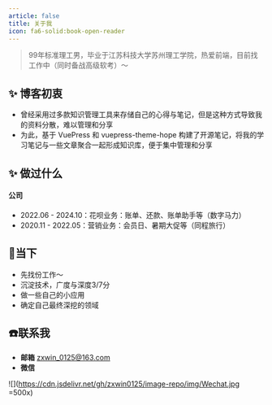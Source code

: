 ```yaml
---
article: false
title: 关于我
icon: fa6-solid:book-open-reader
---
```


> 99年标准理工男，毕业于江苏科技大学苏州理工学院，热爱前端，目前找工作中（同时备战高级软考）～

## ✨ 博客初衷

- 曾经采用过多款知识管理工具来存储自己的心得与笔记，但是这种方式导致我的资料分散，难以管理和分享
- 为此，基于 VuePress 和 vuepress-theme-hope 构建了开源笔记，将我的学习笔记与一些文章聚合一起形成知识库，便于集中管理和分享

## ✨ 做过什么

#### 公司

- 2022.06 - 2024.10：花呗业务：账单、还款、账单助手等（数字马力）
- 2020.11 - 2022.05：营销业务：会员日、暑期大促等（同程旅行）
<!-- 
#### 开源

- 还没有好点子～ -->

## 🚀当下

- 先找份工作～
- 沉淀技术，广度与深度3/7分
- 做一些自己的小应用
- 确定自己最终深挖的领域

## ☎️联系我

- **邮箱** zxwin_0125@163.com
- **微信** 

![](https://cdn.jsdelivr.net/gh/zxwin0125/image-repo/img/Wechat.jpg =500x)